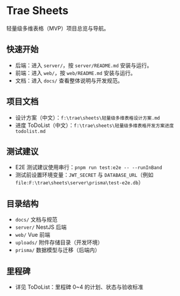 # Trae Sheets

轻量级多维表格（MVP）项目总览与导航。

## 快速开始
- 后端：进入 `server/`，按 `server/README.md` 安装与运行。
- 前端：进入 `web/`，按 `web/README.md` 安装与运行。
- 文档：进入 `docs/` 查看整体说明与开发规范。

## 项目文档
- 设计方案（中文）：`f:\trae\sheets\轻量级多维表格设计方案.md`
- 进度 ToDoList（中文）：`f:\trae\sheets\轻量级多维表格开发方案进度todolist.md`

## 测试建议
- E2E 测试建议使用串行：`pnpm run test:e2e -- --runInBand`
- 测试前设置环境变量：`JWT_SECRET` 与 `DATABASE_URL`（例如 `file:F:\trae\sheets\server\prisma\test-e2e.db`）

## 目录结构
- `docs/` 文档与规范
- `server/` NestJS 后端
- `web/` Vue 前端
- `uploads/` 附件存储目录（开发环境）
- `prisma/` 数据模型与迁移（后端内）

## 里程碑
- 详见 ToDoList：里程碑 0~4 的计划、状态与验收标准